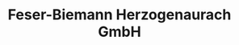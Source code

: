 ---
title: "Feser-Biemann Herzogenaurach GmbH"
url: /herzogenaurach/feser-biemann-herzogenaurach-gmbh/
shop: Autohaus
---